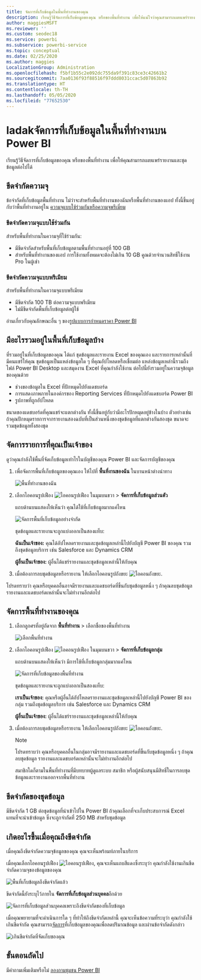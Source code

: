 ```yaml
---
title: จัดการที่เก็บข้อมูลในพื้นที่ทำงานของคุณ
description: เรียนรู้วิธีจัดการที่เก็บข้อมูลของคุณ หรือของพื้นที่ทำงาน เพื่อให้แน่ใจว่าคุณสามารถเผยแพร่รายงานและชุดข้อมูลต่อไปได้
author: maggiesMSFT
ms.reviewer: ''
ms.custom: seodec18
ms.service: powerbi
ms.subservice: powerbi-service
ms.topic: conceptual
ms.date: 02/25/2020
ms.author: maggies
LocalizationGroup: Administration
ms.openlocfilehash: f5bf1b55c2e092dc755da9f391c83ce3c42661b2
ms.sourcegitcommit: 7aa0136f93f88516f97ddd8031ccac5d07863b92
ms.translationtype: HT
ms.contentlocale: th-TH
ms.lasthandoff: 05/05/2020
ms.locfileid: "77652530"
---
```

# <a name="manage-data-storage-in-power-bi-workspaces"></a>ladakจัดการที่เก็บข้อมูลในพื้นที่ทำงานบน Power BI

เรียนรู้วิธีจัดการที่เก็บข้อมูลของคุณ หรือของพื้นที่ทำงาน เพื่อให้คุณสามารถเผยแพร่รายงานและชุดข้อมูลต่อไปได้

## <a name="capacity-limits"></a>ขีดจำกัดความจุ

ข้อจำกัดที่เก็บข้อมูลพื้นที่ทำงาน ไม่ว่าจะสำหรับพื้นที่ทำงานของฉันหรือพื้นที่ทำงานของแอป ทั้งนี้ขึ้นอยู่กับว่าพื้นที่ทำงานอยู่ใน [ความจุแบบใช้ร่วมกันหรือความจุพรีเมี่ยม](service-basic-concepts.md#capacities)

### <a name="shared-capacity-limits"></a>ขีดจำกัดความจุแบบใช้ร่วมกัน
สำหรับพื้นที่ทำงานในความจุที่ใช้ร่วมกัน: 

- มีขีดจำกัดสำหรับพื้นที่เก็บข้อมูลตามพื้นที่ทำงานอยุ่ที่ 100 GB
- สำหรับพื้นที่ทำงานของแอป การใช้งานทั้งหมดจะต้องไม่เกิน 10 GB คูณด้วยจำนวนสิทธิ์ใช้งาน Pro ในผู้เช่า

### <a name="premium-capacity-limits"></a>ขีดจำกัดความจุแบบพรีเมียม
สำหรับพื้นที่ทำงานในความจุแบบพรีเมียม
- มีขีดจำกัด 100 TB ต่อความจุแบบพรีเมียม
- ไม่มีขีดจำกัดพื้นที่เก็บข้อมูลต่อผู้ใช้

อ่านเกี่ยวกับคุณลักษณะอื่น ๆ ของ[รูปแบบการกำหนดราคา Power BI](https://powerbi.microsoft.com/pricing)

## <a name="whats-included-in-storage"></a>มีอะไรรวมอยู่ในพื้นที่เก็บข้อมูลบ้าง

ที่รวมอยู่ในที่เก็บข้อมูลของคุณ ได้แก่ ชุดข้อมูลและรายงาน Excel ของคุณเอง และรายการเหล่านั้นที่มีคนแชร์ให้คุณ ชุดข้อมูลเป็นแหล่งข้อมูลใด ๆ ที่คุณอัปโหลดหรือเชื่อมต่อ แหล่งข้อมูลเหล่านี้รวมถึงไฟล์ Power BI Desktop และสมุดงาน Excel ที่คุณกำลังใช้งาน ต่อไปนี้ยังรวมอยู่ในความจุข้อมูลของคุณด้วย

* ช่วงของข้อมูลใน Excel ที่ปักหมุดไปยังแดชบอร์ด
* การแสดงภาพภายในองค์กรของ Reporting Services ที่ปักหมุดไปยังแดชบอร์ด Power BI
* รูปภาพที่ถูกอัปโหลด

ขนาดของแดชบอร์ดที่คุณแชร์จะแตกต่างกัน ทั้งนี้ขึ้นอยู่กับว่ามีอะไรปักหมุดอยู่ข้างในบ้าง ตัวอย่างเช่น ถ้าคุณปักหมุดรายการจากรายงานสองฉบับที่เป็นส่วนหนึ่งของชุดข้อมูลที่แตกต่างกันสองชุด ขนาดจะรวมชุดข้อมูลทั้งสองชุด

<a name="manage"/>

## <a name="manage-items-you-own"></a>จัดการรายการที่คุณเป็นเจ้าของ

ดูว่าคุณกำลังใช้พื้นที่จัดเก็บข้อมูลเท่าไรในบัญชีของคุณ Power BI และจัดการบัญชีของคุณ

1. เพื่อจัดการพื้นที่เก็บข้อมูลของคุณเอง ให้ไปที่ **พื้นที่งานของฉัน** ในบานหน้าต่างนำทาง
   
    ![พื้นที่ทำงานของฉัน](media/service-admin-manage-your-data-storage-in-power-bi/pbi_myworkspace.png)

2. เลือกไอคอนรูปเฟือง ![ไอคอนรูปเฟือง](media/service-admin-manage-your-data-storage-in-power-bi/pbi_gearicon.png) ในมุมบนขวา \> **จัดการที่เก็บข้อมูลส่วนตัว**
   
    แถบด้านบนแสดงให้เห็นว่า คุณได้ใช้ที่เก็บข้อมูลมากแค่ไหน
   
    ![จัดการพื้นที่เก็บข้อมูลอย่างจำกัด](media/service-admin-manage-your-data-storage-in-power-bi/pbi_persnlstorage.png)
   
    ชุดข้อมูลและรายงานจะถูกแบ่งออกเป็นสองแท็บ:
   
    **ฉันเป็นเจ้าของ:** คุณได้อัปโหลดรายงานและชุดข้อมูลเหล่านี้ไปยังบัญชี Power BI ของคุณ รวมถึงชุดข้อมูลบริการ เช่น Salesforce และ Dynamics CRM  

    **ผู้อื่นเป็นเจ้าของ:** ผู้อื่นได้แชร์รายงานและชุดข้อมูลเหล่านี้ให้กับคุณ
1. เมื่อต้องการลบชุดข้อมูลหรือรายงาน ให้เลือกไอคอนรูปถังขยะ ![ไอคอนถังขยะ](media/service-admin-manage-your-data-storage-in-power-bi/pbi_deleteicon.png).

โปรดทราบว่า คุณหรือบุคคลอื่นอาจมีรายงานและแดชบอร์ดที่ขึ้นกับชุดข้อมูลหนึ่ง ๆ ถ้าคุณลบชุดข้อมูล รายงานและแดชบอร์ดเหล่านั้นจะไม่ทำงานอีกต่อไป

## <a name="manage-your-workspace"></a>จัดการพื้นที่ทำงานของคุณ
1. เลือกลูกศรที่อยู่ถัดจาก **พื้นที่ทำงาน** \> เลือกชื่อของพื้นที่ทำงาน
   
    ![เลือกพื้นที่ทำงาน](media/service-admin-manage-your-data-storage-in-power-bi/pbi_groupworkspaces.png)
2. เลือกไอคอนรูปเฟือง ![ไอคอนรูปเฟือง](media/service-admin-manage-your-data-storage-in-power-bi/pbi_gearicon.png) ในมุมบนขวา \> **จัดการที่เก็บข้อมูลกลุ่ม**
   
    แถบด้านบนแสดงให้เห็นว่า มีการใช้ที่เก็บข้อมูลกลุ่มมากแค่ไหน
   
    ![จัดการที่เก็บข้อมูลของพื้นที่ทำงาน](media/service-admin-manage-your-data-storage-in-power-bi/pbi_groupstorage.png)
   
    ชุดข้อมูลและรายงานจะถูกแบ่งออกเป็นสองแท็บ:
   
    **เราเป็นเจ้าของ:** คุณหรือผู้อื่นได้อัปโหลดรายงานและชุดข้อมูลเหล่านี้ไปยังบัญชี Power BI ของกลุ่ม รวมถึงชุดข้อมูลบริการ เช่น Salesforce และ Dynamics CRM

    **ผู้อื่นเป็นเจ้าของ:** ผู้อื่นได้แชร์รายงานและชุดข้อมูลเหล่านี้ให้กับคุณ

3. เมื่อต้องการลบชุดข้อมูลหรือรายงาน ให้เลือกไอคอนรูปถังขยะ ![ไอคอนถังขยะ](media/service-admin-manage-your-data-storage-in-power-bi/pbi_deleteicon.png).
   
   > [!NOTE]
   > โปรดทราบว่า คุณหรือบุคคลอื่นในกลุ่มอาจมีรายงานและแดชบอร์ดที่ขึ้นกับชุดข้อมูลหนึ่ง ๆ ถ้าคุณลบชุดข้อมูล รายงานและแดชบอร์ดเหล่านั้นจะไม่ทำงานอีกต่อไป
   
   สมาชิกใดก็ตามในพื้นที่ทำงานที่มีบทบาทผู้ดูแลระบบ สมาชิก หรือผู้สนับสนุนมีสิทธิ์ในการลบชุดข้อมูลและรายงานออกจากพื้นที่ทำงาน

## <a name="dataset-limits"></a>ขีดจำกัดของชุดข้อมูล
มีขีดจำกัด 1 GB ต่อชุดข้อมูลที่นำเข้าไปใน Power BI ถ้าคุณเลือกที่จะเก็บประสบการณ์ Excel แทนที่จะนำเข้าข้อมูล ซึ่งจะถูกจำกัดที่ 250 MB สำหรับชุดข้อมูล

## <a name="what-happens-when-you-reach-a-limit"></a>เกิดอะไรขึ้นเมื่อคุณถึงขีดจำกัด
เมื่อคุณถึงขีดจำกัดความจุข้อมูลของคุณ คุณจะเห็นพร้อมท์ภายในบริการ 

เมื่อคุณเลือกไอคอนรูปเฟือง ![ไอคอนรูปเฟือง](media/service-admin-manage-your-data-storage-in-power-bi/pbi_gearicon.png), คุณจะเห็นแถบสีแดงซึ่งระบุว่า คุณกำลังใช้งานเกินขีดจำกัดความจุของข้อมูลของคุณ

![พื้นที่เก็บข้อมูลถึงขีดจำกัดแล้ว](media/service-admin-manage-your-data-storage-in-power-bi/manage-storage-limit.png)

ขีดจำกัดนี้ยังระบุไว้ภายใน **จัดการที่เก็บข้อมูลส่วนบุคคล**อีกด้วย

 ![จัดการที่เก็บข้อมูลส่วนบุคคลเพราะถึงขีดจำกัดของที่เก็บข้อมูล](media/service-admin-manage-your-data-storage-in-power-bi/manage-storage-limit2.png)

 เมื่อคุณพยายามที่จะดำเนินการใด ๆ ที่ทำให้ถึงขีดจำกัดเหล่านี้ คุณจะเห็นข้อความที่ระบุว่า คุณกำลังใช้เกินขีดจำกัด คุณสามารถ[จัดการ](#manage)ที่เก็บข้อมูลของคุณเพื่อลดปริมาณข้อมูล และผ่านข้อจำกัดดังกล่าว

 ![เกินขีดจำกัดที่จัดเก็บของคุณ](media/service-admin-manage-your-data-storage-in-power-bi/powerbi-pro-over-limit.png)

 ## <a name="next-steps"></a>ขั้นตอนถัดไป

 มีคำถามเพิ่มเติมหรือไม่ [ลองถามชุมชน Power BI](https://community.powerbi.com/)

